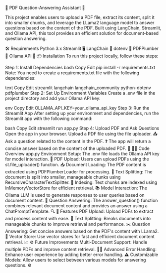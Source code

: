 📄 PDF Question-Answering Assistant 🤖

This project enables users to upload a PDF file, extract its content, split it into smaller chunks, and leverage the LLama2 language model to answer questions based on the content of the PDF. Built using LangChain, Streamlit, and Ollama API, this tool provides an efficient solution for document-based question answering.

🛠️ Requirements
Python 3.x
Streamlit 🖥️
LangChain 🔗
dotenv 🌱
PDFPlumber 📑
Ollama API 🔑
📦 Installation
To run this project locally, follow these steps:

Step 1: Install Dependencies
bash
Copy
Edit
pip install -r requirements.txt
Note: You need to create a requirements.txt file with the following dependencies:

text
Copy
Edit
streamlit
langchain
langchain_community
python-dotenv
pdfplumber
Step 2: Set Up Environment Variables
Create a .env file in the project directory and add your Ollama API key:

env
Copy
Edit
OLLAMA_API_KEY=your_ollama_api_key
Step 3: Run the Streamlit App
After setting up your environment and dependencies, run the Streamlit app with the following command:

bash
Copy
Edit
streamlit run app.py
Step 4: Upload PDF and Ask Questions
Open the app in your browser.
Upload a PDF file using the file uploader. 📤
Ask a question related to the content in the PDF. ❓
The app will return a concise answer based on the content of the uploaded PDF. 💬
🧑‍💻 Code Overview
app.py
Environment Setup: The .env file loads the Ollama API key for model interaction. 🔑
PDF Upload: Users can upload PDFs using the st.file_uploader() function. 📥
Document Loading: The PDF content is extracted using PDFPlumberLoader for processing. 📃
Text Splitting: The document is split into smaller, manageable chunks using RecursiveCharacterTextSplitter. 🧩
Indexing: Text chunks are indexed using InMemoryVectorStore for efficient retrieval. 📚
Model Interaction: The Ollama LLM is used to generate responses to user queries based on document content. 🧠
Question Answering: The answer_question() function combines relevant document content and provides an answer using a ChatPromptTemplate. 🔍
🚀 Features
PDF Upload: Upload PDFs to extract and process content with ease. 📂
Text Splitting: Breaks documents into manageable chunks to improve retrieval and performance. ✂️
Question Answering: Get concise answers based on the PDF's content with LLama2. 🤖
Vector Store: Use vector stores for fast and efficient document content retrieval. 📈
⚙️ Future Improvements
Multi-Document Support: Handle multiple PDFs and improve content retrieval. 📄📄
Advanced Error Handling: Enhance user experience by adding better error handling. ⚠️
Customizable Models: Allow users to select between various models for answering questions. ⚙️
